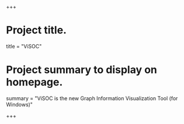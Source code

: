 +++
# Project title.
title = "ViSOC"

# Project summary to display on homepage.
summary = "ViSOC is the new Graph Information Visualization Tool (for Windows)"

+++
